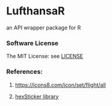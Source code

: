# LufthansaR
an API wrapper package for R

### Software License

The MIT License: see [LICENSE](https://github.com/peter0083/LufthansaR/blob/master/LICENSE)

### References:

1. https://icons8.com/icon/set/flight/all

2. [hexSticker library](https://github.com/GuangchuangYu/hexSticker)